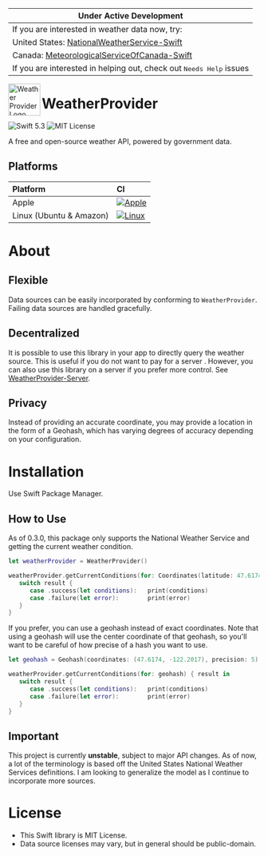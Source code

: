 
| Under Active Development |
|----|
| If you are interested in weather data now, try: |
| United States: [NationalWeatherService-Swift](https://github.com/WeatherProvider/NationalWeatherService-Swift) |
| Canada: [MeteorologicalServiceOfCanada-Swift](https://github.com/WeatherProvider/MeteorologicalServiceOfCanada-Swift)|
| If you are interested in helping out, check out <kbd>Needs Help</kbd> issues |

<img src="https://user-images.githubusercontent.com/22162410/92952820-799c5300-f415-11ea-8874-2d1d616c8150.png" alt="Weather Provider Logo" align="left" width="64">

# WeatherProvider
![Swift 5.3](https://img.shields.io/badge/swift-5.3-orange)
![MIT License](https://img.shields.io/badge/license-MIT-lightgrey)

A free and open-source weather API, powered by government data.
## Platforms
| Platform | CI |
| :------- | :- |
| Apple    | [![Apple](https://github.com/WeatherProvider/WeatherProvider/workflows/Apple/badge.svg)](https://github.com/WeatherProvider/WeatherProvider/actions?query=workflow%3AApple) |
| Linux (Ubuntu & Amazon) | [![Linux](https://github.com/WeatherProvider/WeatherProvider/workflows/Linux/badge.svg)](https://github.com/WeatherProvider/WeatherProvider/actions?query=workflow%3ALinux) |

# About
## Flexible
Data sources can be easily incorporated by conforming to `WeatherProvider`. Failing data sources are handled gracefully.

## Decentralized
It is possible to use this library in your app to directly query the weather source.
This is useful if you do not want to pay for a server . However, you can also use 
this library on a server if you prefer more control. See [WeatherProvider-Server](/WeatherProvider/WeatherProvider-Server).

## Privacy
Instead of providing an accurate coordinate, you may provide a location in the 
form of a Geohash, which has varying degrees of accuracy depending on your configuration.

# Installation
Use Swift Package Manager.

## How to Use
As of 0.3.0, this package only supports the National Weather Service and getting the current weather condition.

```swift
let weatherProvider = WeatherProvider()

weatherProvider.getCurrentConditions(for: Coordinates(latitude: 47.6174, latitude: -122.2017)) { result in
   switch result {
      case .success(let conditions):   print(conditions)
      case .failure(let error):        print(error)
   }
}

```

If you prefer, you can use a geohash instead of exact coordinates. 
Note that using a geohash will use the center coordinate of that geohash, 
so you'll want to be careful of how precise of a hash you want to use.

```swift
let geohash = Geohash(coordinates: (47.6174, -122.2017), precision: 5)  // "c23ng"

weatherProvider.getCurrentConditions(for: geohash) { result in          // results in (47.61474609375, -122.18994140625)
   switch result {
      case .success(let conditions):   print(conditions)
      case .failure(let error):        print(error)
   }
}
```

## Important
This project is currently **unstable**, subject to major API changes.
As of now, a lot of the terminology is based off the United States National Weather Services definitions.
I am looking to generalize the model as I continue to incorporate more sources.

# License
- This Swift library is MIT License.
- Data source licenses may vary, but in general should be public-domain.
